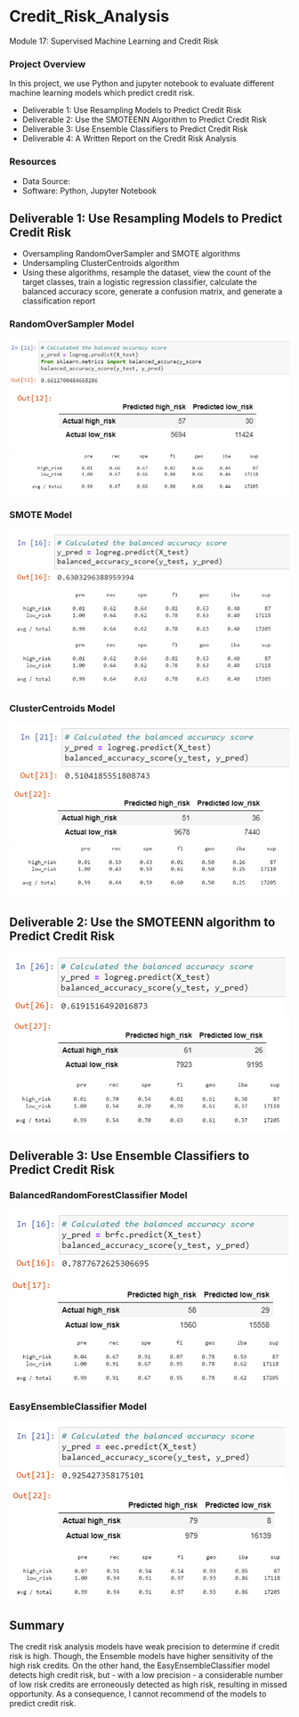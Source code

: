 # Credit_Risk_Analysis
Module 17: Supervised Machine Learning and Credit Risk


### Project Overview
In this project, we use Python and jupyter notebook to evaluate different machine learning models which predict credit risk.

- Deliverable 1: Use Resampling Models to Predict Credit Risk
- Deliverable 2: Use the SMOTEENN Algorithm to Predict Credit Risk
- Deliverable 3: Use Ensemble Classifiers to Predict Credit Risk
- Deliverable 4: A Written Report on the Credit Risk Analysis

### Resources
- Data Source:
- Software: Python, Jupyter Notebook


## Deliverable 1: Use Resampling Models to Predict Credit Risk
- Oversampling RandomOverSampler and SMOTE algorithms
- Undersampling ClusterCentroids algorithm
- Using these algorithms, resample the dataset, view the count of the target classes, train a logistic regression classifier, calculate the balanced accuracy score, generate a confusion matrix, and generate a classification report

### RandomOverSampler Model
![](RandomOverSamplerModel1.PNG)
![](RandomOverSamplerModel2.PNG)
![](RandomOverSamplerModel3.PNG)

### SMOTE Model
![](SmoteModel1.PNG)
![](SmoteModel3.PNG)
![](SmoteModel3.PNG)

### ClusterCentroids Model
![](ClusterCentroidsModel1.PNG)
![](ClusterCentroidsModel2.PNG)
![](ClusterCentroidsModel3.PNG)

## Deliverable 2: Use the SMOTEENN algorithm to Predict Credit Risk
![](SmoteennModel1.PNG)
![](SmoteennModel2.PNG)
![](SmoteennModel3.PNG)

## Deliverable 3: Use Ensemble Classifiers to Predict Credit Risk

### BalancedRandomForestClassifier Model
![](BalancedRandomForestClassifierModel.PNG)
![](BalancedRandomForestClassifierModel2.PNG)
![](BalancedRandomForestClassifierModel3.PNG)

### EasyEnsembleClassifier Model
![](EasyEnsembleClassifierModel1.PNG)
![](EasyEnsembleClassifierModel2.PNG)
![](EasyEnsembleClassifierModel3.PNG)

## Summary
The credit risk analysis models have weak precision to determine if credit risk is high. Though, the Ensemble models have higher sensitivity of the high risk credits.
On the other hand, the EasyEnsembleClassifier model detects high credit risk, but - with a low precision - a considerable number of low risk credits are erroneously detected as high risk, resulting in missed opportunity.
As a consequence, I cannot recommend of the models to predict credit risk.
